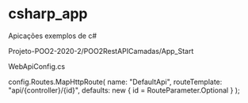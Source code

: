 # csharp_app
Apicações exemplos de c#


Projeto-POO2-2020-2/POO2RestAPICamadas/App_Start
 
WebApiConfig.cs

config.Routes.MapHttpRoute(
	name: "DefaultApi",
	routeTemplate: "api/{controller}/{id}",
	defaults: new { id = RouteParameter.Optional }
);